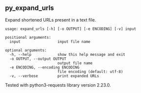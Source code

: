 py_expand_urls
---

Expand shortened URLs present in a text file.

```
usage: expand_urls [-h] [-o OUTPUT] [-e ENCODING] [-v] input

positional arguments:
  input                 input file name

optional arguments:
  -h, --help            show this help message and exit
  -o OUTPUT, --output OUTPUT
                        output file name
  -e ENCODING, --encoding ENCODING
                        file encoding (default: utf-8)
  -v, --verbose         print expanded URLs
```

Tested with python3-requests library version 2.23.0.